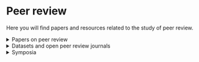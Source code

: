 # Peer review

Here you will find papers and resources related to the study of peer review.

<details>
<summary>Papers on peer review</summary>

## Is gatekeeping necessary?

* [Anything Goes? Why Uphold Peer Review at All | by Ann-Sophie Barwich | Mar, 2024 | Medium](https://as-barwich.medium.com/anything-goes-eb90552dc677)
* [Heesen, R., & Bright, L. K. (2021). Is Peer Review a Good Idea? The British Journal for the Philosophy of Science, 72(3), 635-663.](https://doi.org/10.1093/bjps/axz029) The answer is no (Goodwin's law of headlines).
* [Desmond, H. (2024). Gatekeeping should be conserved in the open science era. Synthese, 203(5), 160](https://doi.org/10.1007/s11229-024-04559-2)

## Studying Peer Review

* [Revise and Resubmit: An Intertextual Model of Text-Based Collaboration in Peer Review](https://direct.mit.edu/coli/article/48/4/949/112555/Revise-and-Resubmit-An-Intertextual-Model-of-Text)
* [Does My Rebuttal Matter? Insights from a Major NLP Conference](https://aclanthology.org/N19-1129v1.pdf)
* [Yes-Yes-Yes: Proactive Data Collection for ACL Rolling Review and Beyond](https://aclanthology.org/2022.findings-emnlp.23/)
* [A Corpus Study of the Term Evidence in Open Peer Reviews to Research Articles in the British Medical Journal](https://ricl.aelinco.es/index.php/ricl/article/view/205)
* [Open Peer Review Urgently Requires Evidence: A Call to Action | PLOS Biology](https://journals.plos.org/plosbiology/article?id=10.1371/journal.pbio.3002255)


## Questionable Reviewing Practices

* [Reviewer-Coerced Citation: Case Report, Update on Journal Policy and Suggestions for Future Prevention](https://www.ncbi.nlm.nih.gov/pmc/articles/PMC6748764/)
* [Review Mill at MDPI](https://predatoryreports.org/news/f/review-mill-at-mdpi)
* [Unpacking P-Hacking and Publication Bias - American Economic Association](https://www.aeaweb.org/articles?id=10.1257/aer.20210795)
* [The AI Review Lottery: Widespread AI-Assisted Peer Reviews Boost Paper Scores and Acceptance Rates](https://arxiv.org/abs/2405.02150)
A study on the use of AI-assisted peer reviews in the 2024 International Conference on Learning Representations (ICLR) found that at least 15.8% of reviews were written with AI assistance, and that AI-assisted reviews were more likely to score higher than human reviews and increase the chances of submission acceptance.

## Biases and Unintended Consequences of Peer Review

* [Is Blinded Review Enough?](https://www.nber.org/papers/w25759?utmcampaign=ntwh&utmmedium=email&utm_source=ntwg16)
Blinded review aims to reduce bias and increase diversity in scientific research. However, a study of Gates Foundation grant proposals found that female applicants received lower scores despite blinded review. This disparity is linked to gender differences in communication styles, not reviewer bias or proposal quality. Female applicants showed greater scientific output after an accepted proposal, highlighting the need to address gender disparities in evaluation.
* [Conservatism Gets Funded? A Field Experiment on the Role of Negative Information in Novel Project Evaluation](https://pubsonline.informs.org/doi/abs/10.1287/mnsc.2021.4107)
* [Western scientists more likely to get rejected papers published — and do it faster](https://www.nature.com/articles/d41586-024-02142-w) – a Nature piece on the preprint [Geographical Disparities in Navigating Rejection in Science Drive Disparities in its File Drawer](https://papers.ssrn.com/sol3/papers.cfm?abstract_id=4872023)
* [Research funding: past performance is a stronger predictor of future scientific output than reviewer scores](https://www.sciencedirect.com/science/article/pii/S1751157719303694)

## Peer Review Costs

* [Time to Rethink Academic Publishing: The Peer Reviewer Crisis | mBio](https://journals.asm.org/doi/10.1128/mbio.01091-23)

## Innovations

* [Using Natural Language Processing to Support Peer-Feedback in the Age of Artificial Intelligence: A Cross-Disciplinary Framework and a Research Agenda](https://opus.bibliothek.uni-augsburg.de/opus4/frontdoor/deliver/index/docId/104873/file/104873.pdf)
* [Machine Learning in Scientific Grant Review: Algorithmically Predicting Project Efficiency in High Energy Physics](https://link.springer.com/article/10.1007/s13194-022-00478-6)
* [Can Large Language Models Provide Useful Feedback on Research Papers? A Large-Scale Empirical Analysis](https://arxiv.org/abs/2310.01783)
* [Ending Human-Dependent Peer Review - The Scholarly Kitchen](https://scholarlykitchen.sspnet.org/2023/09/29/ending-human-dependent-peer-review/)
* [Researchers Use GPT-4 to Generate Feedback on Scientific Manuscripts](https://stanford.io/3uhjubp)
* [Code Review Automation: Strengths and Weaknesses of the State of the Art](https://arxiv.org/abs/2401.05136v1)
* [Can large language models provide useful feedback on research papers? A large-scale empirical analysis](https://arxiv.org/abs/2310.01783)

  GPT-4 can generate scientific feedback on research papers with quality comparable to human peer reviewers:
  * GPT-4's feedback overlaps with human reviewers at similar rates as human-to-human reviewer overlap.
  * Over half of researchers (57.4%) found GPT-4 feedback helpful/very helpful.
  * 82.4% of researchers considered GPT-4 feedback more beneficial than some human reviewers.
  * GPT-4 shows potential in addressing challenges in obtaining timely, high-quality peer reviews, especially for junior researchers or those from under-resourced settings


## Opening Peer Review

* [The Peer Reviewers' Openness Initiative: incentivizing open research practices through peer review](https://royalsocietypublishing.org/doi/10.1098/rsos.150547)
* [Peer Community In - Free Peer Review & Validation of Preprints of Articles](https://peercommunityin.org/)
* [Recommendations for Accelerating Open Preprint Peer Review to Improve the Culture of Science | PLOS Biology](https://journals.plos.org/plosbiology/article?id=10.1371/journal.pbio.3002502)

## Peer Review of Code

* [Seamless Sharing and Peer Review of Code | Nature Computational Science](https://www.nature.com/articles/s43588-022-00388-w)
* [Reproducible Research in Mathematical Sciences Requires Changes in Our Peer Review Culture and Modernization of Our Current Publication Approach - PMC](https://www.ncbi.nlm.nih.gov/pmc/articles/PMC6240027/)
* [Trust but Verify: How to Leverage Policies, Workflows, and Infrastructure to Ensure Computational Reproducibility in Publication, Issue 2.4, Fall 2020](https://hdsr.mitpress.mit.edu/pub/f0obb31j/release/3)
 
</details>

<details>
<summary>Datasets and open peer review journals</summary>

## Corpora

* [Peer Review Innovations (Survey Results)](https://figshare.com/articles/dataset/PeerReviewInventoryDatasetxlsx/17161835) Very useful summary of various innovations in the peer review process.
* [eLife Open Peer Review Corpus](https://doi.org/10.18150/FKPEQN)
* [PLoS Open Peer Review Corpus](https://doi.org/10.18150/KZHVGE)
* [MDPI Open Peer Review Corpus](https://doi.org/10.18150/D5L2EK)
* [MDPI Open Peer Review Corpus 2 (much bigger)](https://doi.org/10.18150/SHKP7B)

## Publishers and Journals

* [Meta-Psychology](https://drive.google.com/drive/folders/1IKee9MVxzsx6J1Zn10SxcGOlKjUADkMV)
Provides negative reviews as well.

</details>

<details>
<summary>Symposia</summary>
 
[![Academic Journals Are Broken (Metascience 2023 Virtual Symposium)](https://img.youtube.com/vi/1G2btEDb0j0/0.jpg)](https://www.youtube.com/watch?v=1G2btEDb0j0)
 
[![METASCIENCE 2021-9-17 Innovating Peer Review, Reconfiguring Scholarly Co...](https://img.youtube.com/vi/xBdh-V3gfLY/0.jpg)](https://youtube.com/watch?v=xBdh-V3gfLY&si=y1NHdOuSG_JU084W)


</details>

